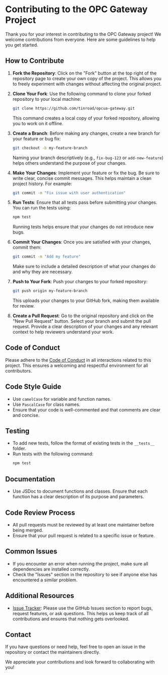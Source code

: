 # Contributing to the OPC Gateway Project

Thank you for your interest in contributing to the OPC Gateway project! We welcome contributions from everyone. Here are some guidelines to help you get started.

## How to Contribute

1. **Fork the Repository**: Click on the "Fork" button at the top right of the repository page to create your own copy of the project. This allows you to freely experiment with changes without affecting the original project.

2. **Clone Your Fork**: Use the following command to clone your forked repository to your local machine:
   ```bash
   git clone https://github.com/tinroad/opcua-gateway.git
   ```
   This command creates a local copy of your forked repository, allowing you to work on it offline.

3. **Create a Branch**: Before making any changes, create a new branch for your feature or bug fix:
   ```bash
   git checkout -b my-feature-branch
   ```
   Naming your branch descriptively (e.g., `fix-bug-123` or `add-new-feature`) helps others understand the purpose of your changes.

4. **Make Your Changes**: Implement your feature or fix the bug. Be sure to write clear, concise commit messages. This helps maintain a clean project history. For example:
   ```bash
   git commit -m "Fix issue with user authentication"
   ```

5. **Run Tests**: Ensure that all tests pass before submitting your changes. You can run the tests using:
   ```bash
   npm test
   ```
   Running tests helps ensure that your changes do not introduce new bugs.

6. **Commit Your Changes**: Once you are satisfied with your changes, commit them:
   ```bash
   git commit -m "Add my feature"
   ```
   Make sure to include a detailed description of what your changes do and why they are necessary.

7. **Push to Your Fork**: Push your changes to your forked repository:
   ```bash
   git push origin my-feature-branch
   ```
   This uploads your changes to your GitHub fork, making them available for review.

8. **Create a Pull Request**: Go to the original repository and click on the "New Pull Request" button. Select your branch and submit the pull request. Provide a clear description of your changes and any relevant context to help reviewers understand your work.

## Code of Conduct

Please adhere to the [Code of Conduct](CODE_OF_CONDUCT.md) in all interactions related to this project. This ensures a welcoming and respectful environment for all contributors.

## Code Style Guide

- Use `camelCase` for variable and function names.
- Use `PascalCase` for class names.
- Ensure that your code is well-commented and that comments are clear and concise.

## Testing

- To add new tests, follow the format of existing tests in the `__tests__` folder.
- Run tests with the following command:
  ```bash
  npm test
  ```

## Documentation

- Use JSDoc to document functions and classes. Ensure that each function has a clear description of its purpose and parameters.

## Code Review Process

- All pull requests must be reviewed by at least one maintainer before being merged.
- Ensure that your pull request is related to a specific issue or feature.

## Common Issues

- If you encounter an error when running the project, make sure all dependencies are installed correctly.
- Check the "Issues" section in the repository to see if anyone else has encountered a similar problem.

## Additional Resources

- [Issue Tracker](https://github.com/tinroad/opcua-gateway/issues): Please use the GitHub Issues section to report bugs, request features, or ask questions. This helps us keep track of all contributions and ensures that nothing gets overlooked.

## Contact

If you have questions or need help, feel free to open an issue in the repository or contact the maintainers directly.

We appreciate your contributions and look forward to collaborating with you!

